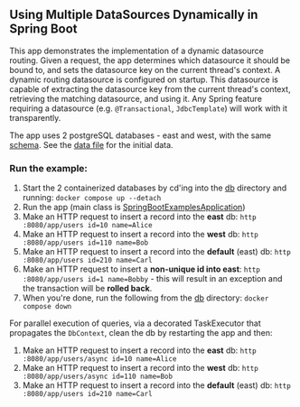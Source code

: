 ## Using Multiple DataSources Dynamically in Spring Boot

This app demonstrates the implementation of a dynamic datasource routing.
Given a request, the app determines which datasource it should be bound to,
and sets the datasource key on the current thread's context.
A dynamic routing datasource is configured on startup. This datasource is capable of extracting the datasource key
from the current thread's context, retrieving the matching datasource, and using it.
Any Spring feature requiring a datasource (e.g. `@Transactional`, `JdbcTemplate`) will work with it transparently.

The app uses 2 postgreSQL databases - east and west, with the same [schema](src/main/resources/schema.sql).
See the [data file](src/main/resources/data.sql) for the initial data.

### Run the example:

1. Start the 2 containerized databases by cd'ing into the [db](db) directory and running: `docker compose up --detach`
2. Run the app (main class
   is [SpringBootExamplesApplication](src/main/java/com/att/training/springboot/examples/SpringBootExamplesApplication.java))
3. Make an HTTP request to insert a record into the **east** db: `http :8080/app/users id=10 name=Alice`
4. Make an HTTP request to insert a record into the **west** db: `http :8080/app/users id=110 name=Bob`
5. Make an HTTP request to insert a record into the **default** (east) db: `http :8080/app/users id=210 name=Carl`
6. Make an HTTP request to insert a **non-unique id into east**: `http :8080/app/users id=1 name=Bobby` - this will
   result in an exception and the transaction will be **rolled back**.
7. When you're done, run the following from the [db](db) directory: `docker compose down`

For parallel execution of queries, via a decorated TaskExecutor that propagates the `DbContext`, clean the db by
restarting the app and then:

1. Make an HTTP request to insert a record into the **east** db: `http :8080/app/users/async id=10 name=Alice`
2. Make an HTTP request to insert a record into the **west** db: `http :8080/app/users/async id=110 name=Bob`
3. Make an HTTP request to insert a record into the **default** (east) db: `http :8080/app/users id=210 name=Carl`

